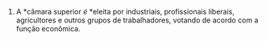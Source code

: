 ﻿1. A *câmara superior *é* *eleita por industriais, profissionais liberais, agricultores e outros grupos de trabalhadores, votando de acordo com a função econômica.